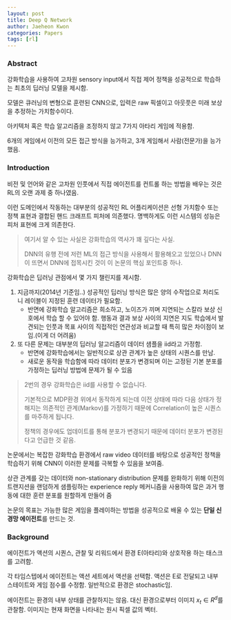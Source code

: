 ```yaml
---
layout: post
title: Deep Q Network
author: Jaeheon Kwon
categories: Papers
tags: [rl]
---
```




### Abstract

강화학습을 사용하여 고차원 sensory input에서 직접 제어 정책을 성공적으로 학습하는 최초의 딥러닝 모델을 제시함.

모델은 큐러닝의 변형으로 훈련된 CNN으로, 입력은 raw 픽셀이고 아웃풋은 미래 보상을 추정하는 가치함수이다.

아키텍처 혹은 학습 알고리즘을 조정하지 않고 7가지 아타리 게임에 적용함.

6개의 게임에서 이전의 모든 접근 방식을 능가하고, 3개 게임해서 사람(전문가)을 능가했음.



### Introduction

비전 및 언어와 같은 고차원 인풋에서 직접 에이전트를 컨트롤 하는 방법을 배우는 것은 RL의 오랜 과제 중 하나였음.

이런 도메인에서 작동하는 대부분의 성공적인 RL 어플리케이션은 선형 가치함수 또는 정책 표현과 결합된 핸드 크래프트 피처에 의존했다. 명백하게도 이런 시스템의 성능은 피처 표현에 크게 의존한다.

> 여기서 알 수 있는 사실은 강화학습의 역사가 꽤 깊다는 사실.
>
> DNN의 유행 전에 저런 ML의 접근 방식을 사용해서 활용해오고 있었으나 DNN이 뜨면서 DNN에 접목시킨 것이 이 논문의 핵심 포인트중 하나.

강화학습은 딥러닝 관점에서 몇 가지 챌린지를 제시함.

1. 지금까지(2014년 기준임..) 성공적인 딥러닝 방식은 많은 양의 수작업으로 처리도니 레이블이 지정된 훈련 데이터가 필요함.
    - 반면에 강화학습 알고리즘은 희소하고, 노이즈가 끼며 지연되는 스칼라 보상 신호에서 학습 할 수 있어야 함. 행동과 결과 보상 사이의 지연은 지도 학습에서 발견되는 인풋과 목표 사이의 직접적인 연관성과 비교할 때 특히 많은 차이점이 보임.(이게 더 어려움)
2. 또 다른 문제는 대부분의 딥러닝 알고리즘이 데이터 샘플을 iid라고 가정함.
    - 반면에 강화학습에서는 일반적으로 상관 관계가 높은 상태의 시퀀스를 만남.
    - 새로운 동작을 학습함에 따라 데이터 분포가 변경되며 이는 고정된 기본 분포를 가정하는 딥러닝 방법에 문제가 될 수 있음



> 2번의 경우 강화학습은 iid를 사용할 수 없습니다.
>
> 기본적으로 MDP환경 위에서 동작하게 되는데 이전 상태에 따라 다음 상태가 정해지는 의존적인 관계(Markov)를 가정하기 때문에 Correlation이 높은 시퀀스를 마주하게 됩니다.
>
> 정책의 경우에도 업데이트를 통해 분포가 변경되기 때문에 데이터 분포가 변경된다고 언급한 것 같음.



논문에서는 복잡한 강화학습 환경에서 raw video 데이터를 바탕으로 성공적인 정책을 학습하기 위해 CNN이 이러한 문제를 극복할 수 있음을 보여줌.

상관 관계를 갖는 데이터와 non-stationary distribution 문제를 완화하기 위해 이전의 트랜지션을 랜덤하게 샘플링하는 experience reply 메커니즘을 사용하여 많은 과거 행동에 대한 훈련 분포를 원할하게 만들어 줌

논문의 목표는 가능한 많은 게임을 플레이하는 방법을 성공적으로 배울 수 있는 **단일 신경망 에이전트**를 만드는 것.



### Background

에이전트가 액션의 시퀀스, 관찰 및 리워드에서 환경 E(아타리)와 상호작용 하는 태스크를 고려함.

각 타임스텝에서 에이전트는 액션 세트에서 액션을 선택함. 액션은 E로 전달되고 내부 스테이트와 게임 점수를 수정함. 일반적으로 환경은 stochastic임.

에이전트는 환경의  내부 상태를 관찰하지는 않음. 대신 환경으로부터 이미지 $x_t\in R^d$를 관찰함. 이미지는 현재 화면을 나타내는 원시 픽셀 값의 벡터.

